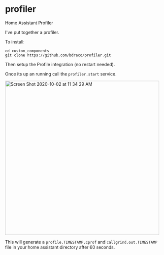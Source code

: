 # profiler
Home Assistant Profiler

I've put together a profiler.

To install:

```
cd custom_components
git clone https://github.com/bdraco/profiler.git
```

Then setup the Profile integration (no restart needed).

Once its up an running call the `profiler.start` service.

<img width="500" alt="Screen Shot 2020-10-02 at 11 34 29 AM" src="https://user-images.githubusercontent.com/663432/94947455-493f5600-04a3-11eb-8970-0f1ca9f53e5c.png">

This will generate a `profile.TIMESTAMP.cprof` and `callgrind.out.TIMESTAMP` file in your home assistant directory after 60 seconds.

